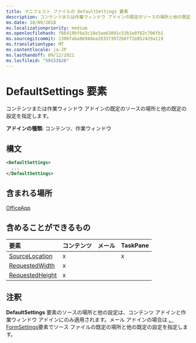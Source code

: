 ```yaml
---
title: マニフェスト ファイルの DefaultSettings 要素
description: コンテンツまたは作業ウィンドウ アドインの既定のソースの場所と他の既定の設定を指定します。
ms.date: 10/09/2018
ms.localizationpriority: medium
ms.openlocfilehash: f86419bf6a3c18e3ae62091c53b1e8f82c706fb1
ms.sourcegitcommit: 1306faba8694dea203373972b6ff2e852429a119
ms.translationtype: MT
ms.contentlocale: ja-JP
ms.lasthandoff: 09/12/2021
ms.locfileid: "59151626"
---
```

# <a name="defaultsettings-element"></a>DefaultSettings 要素

コンテンツまたは作業ウィンドウ アドインの既定のソースの場所と他の既定の設定を指定します。

**アドインの種類:** コンテンツ、作業ウィンドウ

## <a name="syntax"></a>構文

```XML
<DefaultSettings>
  ...
</DefaultSettings>
```

## <a name="contained-in"></a>含まれる場所

[OfficeApp](officeapp.md)

## <a name="can-contain"></a>含めることができるもの

|要素|コンテンツ|メール|TaskPane|
|:-----|:-----|:-----|:-----|
|[SourceLocation](sourcelocation.md)|x||x|
|[RequestedWidth](requestedwidth.md)|x|||
|[RequestedHeight](requestedheight.md)|x|||

## <a name="remarks"></a>注釈

**DefaultSettings** 要素のソースの場所と他の設定は、コンテンツ アドインと作業ウィンドウ アドインにのみ適用されます。メール アドインの場合は [、FormSettings](formsettings.md)要素でソース ファイルの既定の場所と他の既定の設定を指定します。
